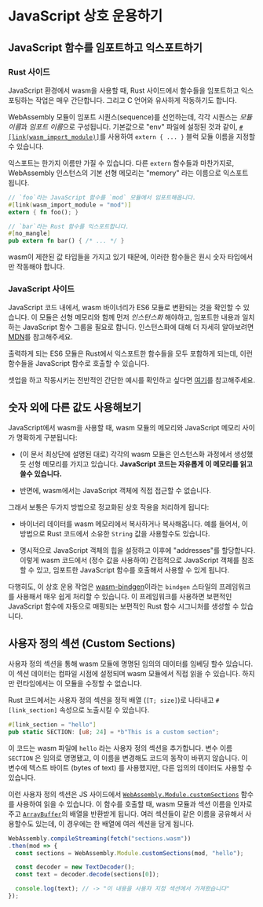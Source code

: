 # JavaScript 상호 운용하기

## JavaScript 함수를 임포트하고 익스포트하기

### Rust 사이드

JavaScript 환경에서 wasm을 사용할 때, Rust 사이드에서 함수들을 임포트하고 익스포팅하는 작업은 매우 간단합니다. 그리고 C 언어와 유사하게 작동하기도 합니다.

WebAssembly 모듈이 임포트 시퀀스(sequence)를 선언하는데, 각각 시퀀스는 *모듈 이름*과 *임포트 이름*으로 구성됩니다. 기본값으로 "env" 파일에 설정된 것과 같이, [`#[link(wasm_import_module)]`][wasm_import_module]를 사용하여 `extern { ... }` 블럭 모듈 이름을 지정할 수 있습니다.

익스포트는 한가지 이름만 가질 수 있습니다. 다른 `extern` 함수들과 마찬가지로, WebAssembly 인스턴스의 기본 선형 메모리는 "memory" 라는 이름으로 익스포트 됩니다.

[wasm_import_module]: https://github.com/rust-lang/rust/issues/52090

```rust
// `foo`라는 JavaScript 함수를 `mod` 모듈에서 임포트해옵니다.
#[link(wasm_import_module = "mod")]
extern { fn foo(); }

// `bar`라는 Rust 함수를 익스포트합니다.
#[no_mangle]
pub extern fn bar() { /* ... */ }
```

wasm이 제한된 값 타입들을 가지고 있기 때문에, 이러한 함수들은 원시 숫자 타입에서만 작동해야 합니다.

### JavaScript 사이드

JavaScript 코드 내에서, wasm 바이너리가 ES6 모듈로 변환되는 것을 확인할 수 있습니다. 이 모듈은 선형 메모리와 함께 먼저 *인스턴스화* 해야하고, 임포트한 내용과 일치하는 JavaScript 함수 그룹을 필요로 합니다. 인스턴스화에 대해 더 자세히 알아보려면 [MDN][instantiation]를 참고해주세요.

[instantiation]: https://developer.mozilla.org/en-US/docs/Web/JavaScript/Reference/Global_Objects/WebAssembly/instantiateStreaming

출력하게 되는 ES6 모듈은 Rust에서 익스포트한 함수들을 모두 포함하게 되는데, 이런 함수들을 JavaScript 함수로 호출할 수 있습니다.

셋업을 하고 작동시키는 전반적인 간단한 예시를 확인하고 싶다면 [여기][hello world]를 참고해주세요.

[hello world]: https://www.hellorust.com/demos/add/index.html

## 숫자 외에 다른 값도 사용해보기

JavaScript에서 wasm을 사용할 때, wasm 모듈의 메모리와 JavaScript 메모리 사이가 명확하게 구분됩니다:

- (이 문서 최상단에 설명된 대로) 각각의 wasm 모듈은 인스턴스화 과정에서 생성했듯 선형 메모리를 가지고 있습니다. **JavaScript 코드는 자유롭게 이 메모리를 읽고 쓸수 있습니다.**

- 반면에, wasm에서는 JavaScript 객체에 직접 접근할 수 없습니다.

그래서 보통은 두가지 방법으로 정교화된 상호 작용을 처리하게 됩니다:

- 바이너리 데이터를 wasm 메모리에서 복사하거나 복사해옵니다. 예를 들어서, 이 방법으로 Rust 코드에서 소유한 `String` 값을 사용할수도 있습니다.

- 명시적으로 JavaScript 객체의 힙을 설정하고 이후에 "addresses"를 할당합니다. 이렇게 wasm 코드에서 (정수 값을 사용하여) 간접적으로 JavaScript 객체를 참조할 수 있고, 임포트한 JavaScript 함수를 호출해서 사용할 수 있게 됩니다.

다행히도, 이 상호 운용 작업은 [wasm-bindgen]이라는 `bindgen` 스타일의 프레임워크를 사용해서 매우 쉽게 처리할 수 있습니다. 이 프레임워크를 사용하면 보편적인 JavaScript 함수에 자동으로 매핑되는 보편적인 Rust 함수 시그니처를 생성할 수 있습니다.

[wasm-bindgen]: https://github.com/rustwasm/wasm-bindgen

## 사용자 정의 섹션 (Custom Sections)

사용자 정의 섹션을 통해 wasm 모듈에 명명된 임의의 데이터를 임베딩 할수 있습니다. 이 섹션 데이터는 컴파일 시점에 설정되며 wasm 모듈에서 직접 읽을 수 있습니다. 하지만 런타임에서는 이 모듈을 수정할 수 없습니다.

Rust 코드에서는 사용자 정의 섹션을 정적 배열 (`[T; size]`)로 나타내고 `#[link_section]` 속성으로 노출시킬 수 있습니다.

```rust
#[link_section = "hello"]
pub static SECTION: [u8; 24] = *b"This is a custom section";
```

이 코드는 wasm 파일에 `hello` 라는 사용자 정의 섹션을 추가합니다. 변수 이름 `SECTION` 은 임의로 명명됐고, 이 이름을 변경해도 코드의 동작이 바뀌지 않습니다. 이 변수에 텍스트 바이트 (bytes of text) 를 사용했지만, 다른 임의의 데이터도 사용할 수 있습니다.

이런 사용자 정의 섹션은 JS 사이드에서 [`WebAssembly.Module.customSections`]  함수를 사용하여 읽을 수 있습니다. 이 함수를 호출할 때, wasm 모듈과 섹션 이름을 인자로 주고 [`ArrayBuffer`]의 배열을 반환받게 됩니다. 여러 섹션들이 같은 이름을 공유해서 사용할수도 있는데, 이 경우에는 한 배열에 여러 섹션을 담게 됩니다.

```js
WebAssembly.compileStreaming(fetch("sections.wasm"))
.then(mod => {
  const sections = WebAssembly.Module.customSections(mod, "hello");

  const decoder = new TextDecoder();
  const text = decoder.decode(sections[0]);

  console.log(text); // -> "이 내용을 사용자 지정 섹션에서 가져왔습니다"
});
```

[`ArrayBuffer`]: https://developer.mozilla.org/en-US/docs/Web/JavaScript/Reference/Global_Objects/ArrayBuffer
[`WebAssembly.Module.customSections`]: https://developer.mozilla.org/en-US/docs/Web/JavaScript/Reference/Global_Objects/WebAssembly/Module/customSections
